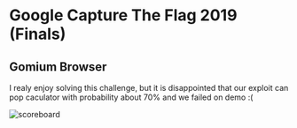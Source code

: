 # Google Capture The Flag 2019 (Finals)
## Gomium Browser

I realy enjoy solving this challenge, but it is disappointed that our exploit can pop caculator with probability about 70% and we failed on demo :(

![scoreboard](calc.png)